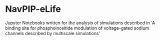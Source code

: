 # NavPIP-eLife
Jupyter Notebooks written for the analysis of simulations described in 'A binding site for phosphoinositide modulation of voltage-gated sodium channels described by multiscale simulations'

